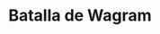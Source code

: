 ﻿---
title: "Batalla de Wagram"
permalink: periodes_623.html
layout: periode
dataInici: 1809-07-05
dataFi: 1809-07-06
sidebar: periodes
pares:
  - 622:
    title: "Quinta Coalición"
    dataInici: "(1809)"

fills:
jocsPrincipals:
  - title: "Battles #8. Wagram 1809"
    bggId: 87428
    dataInici: 
    dataFi: 

  - title: "Wagram"
    bggId: 239
    dataInici: 
    dataFi: 

jocsEscenaris:
jocsEpoca:
  - title: "Jours de Gloire Campagne: Le Danube"
    bggId: 9860
    escenari: "Wagram"
    dataInici: 
    dataFi: 

jocsEpocaEscenaris:
---
